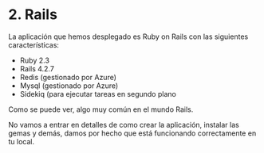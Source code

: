 # 2. Rails

La aplicación que hemos desplegado es Ruby on Rails con las siguientes características:

* Ruby 2.3
* Rails 4.2.7
* Redis \(gestionado por Azure\)
* Mysql \(gestionado por Azure\)
* Sidekiq \(para ejecutar tareas en segundo plano

Como se puede ver, algo muy común en el mundo Rails.

No vamos a entrar en detalles de como crear la aplicación, instalar las gemas y demás, damos por hecho que está funcionando correctamente en tu local.



